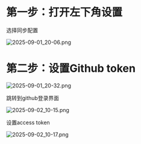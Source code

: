# 第一步：打开左下角设置

选择同步配置

![2025-09-01_20-06.png](https://cdn.jsdelivr.net/gh/zilong-ding/note-gen-image-sync@main/8f58afe1-1571-44d6-86bb-8f023e7d4c8e.png)

# 第二步：设置Github token

![2025-09-01_20-32.png](https://cdn.jsdelivr.net/gh/zilong-ding/note-gen-image-sync@main/14f1226f-1745-4b85-a8d3-b321b28c6884.png)

跳转到github登录界面

![2025-09-02_10-15.png](https://cdn.jsdelivr.net/gh/zilong-ding/note-gen-image-sync@main/b453eccb-017f-4c13-8ebc-e0c4c2cebb24.png)

设置access token

![2025-09-02_10-17.png](https://cdn.jsdelivr.net/gh/zilong-ding/note-gen-image-sync@main/3c0410ae-550a-4eeb-9e8d-fe2bebac9e78.png)
